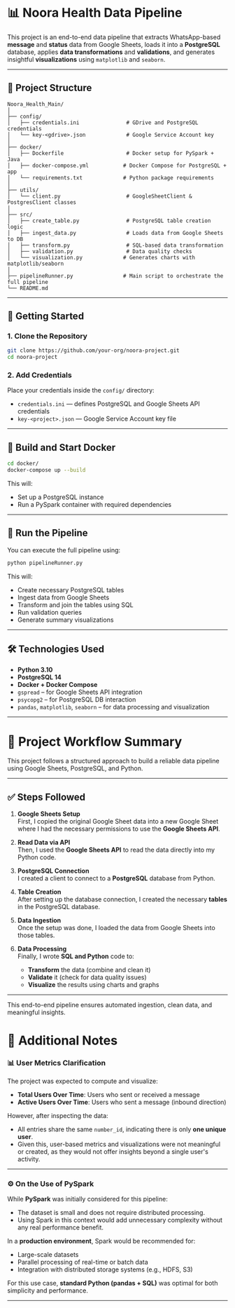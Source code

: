 # 📊 Noora Health Data Pipeline

This project is an end-to-end data pipeline that extracts WhatsApp-based **message** and **status** data from Google Sheets, loads it into a **PostgreSQL** database, applies **data transformations** and **validations**, and generates insightful **visualizations** using `matplotlib` and `seaborn`.

---

## 📁 Project Structure

```
Noora_Health_Main/
│
├── config/
│   ├── credentials.ini               # GDrive and PostgreSQL credentials
│   └── key-<gdrive>.json             # Google Service Account key
│
├── docker/
│   ├── Dockerfile                    # Docker setup for PySpark + Java
│   ├── docker-compose.yml           # Docker Compose for PostgreSQL + app
│   └── requirements.txt             # Python package requirements
│
├── utils/
│   └── client.py                     # GoogleSheetClient & PostgresClient classes
│
├── src/
│   ├── create_table.py               # PostgreSQL table creation logic
│   ├── ingest_data.py                # Loads data from Google Sheets to DB
│   ├── transform.py                  # SQL-based data transformation
│   ├── validation.py                 # Data quality checks
│   └── visualization.py             # Generates charts with matplotlib/seaborn
│
├── pipelineRunner.py                # Main script to orchestrate the full pipeline
└── README.md
```

---

## 🚀 Getting Started

### 1. Clone the Repository

```bash
git clone https://github.com/your-org/noora-project.git
cd noora-project
```

### 2. Add Credentials

Place your credentials inside the `config/` directory:

- `credentials.ini` — defines PostgreSQL and Google Sheets API credentials
- `key-<project>.json` — Google Service Account key file

---

## 🐳 Build and Start Docker

```bash
cd docker/
docker-compose up --build
```

This will:

- Set up a PostgreSQL instance
- Run a PySpark container with required dependencies

---

## 🧪 Run the Pipeline

You can execute the full pipeline using:

```bash
python pipelineRunner.py
```

This will:

- Create necessary PostgreSQL tables
- Ingest data from Google Sheets
- Transform and join the tables using SQL
- Run validation queries
- Generate summary visualizations

---

## 🛠 Technologies Used

- **Python 3.10**
- **PostgreSQL 14**
- **Docker + Docker Compose**
- `gspread` – for Google Sheets API integration
- `psycopg2` – for PostgreSQL DB interaction
- `pandas`, `matplotlib`, `seaborn` – for data processing and visualization

---


# 📝 Project Workflow Summary

This project follows a structured approach to build a reliable data pipeline using Google Sheets, PostgreSQL, and Python.

---

## ✅ Steps Followed

1. **Google Sheets Setup**  
   First, I copied the original Google Sheet data into a new Google Sheet where I had the necessary permissions to use the **Google Sheets API**.

2. **Read Data via API**  
   Then, I used the **Google Sheets API** to read the data directly into my Python code.

3. **PostgreSQL Connection**  
   I created a client to connect to a **PostgreSQL** database from Python.

4. **Table Creation**  
   After setting up the database connection, I created the necessary **tables** in the PostgreSQL database.

5. **Data Ingestion**  
   Once the setup was done, I loaded the data from Google Sheets into those tables.

6. **Data Processing**  
   Finally, I wrote **SQL and Python** code to:
   - **Transform** the data (combine and clean it)
   - **Validate** it (check for data quality issues)
   - **Visualize** the results using charts and graphs
---

This end-to-end pipeline ensures automated ingestion, clean data, and meaningful insights.


# 📝 Additional Notes

### 📊 User Metrics Clarification

The project was expected to compute and visualize:

- **Total Users Over Time**: Users who sent or received a message
- **Active Users Over Time**: Users who sent a message (inbound direction)

However, after inspecting the data:
- All entries share the same `number_id`, indicating there is only **one unique user**.
- Given this, user-based metrics and visualizations were not meaningful or created, as they would not offer insights beyond a single user's activity.

---

### ⚙️ On the Use of PySpark

While **PySpark** was initially considered for this pipeline:

- The dataset is small and does not require distributed processing.
- Using Spark in this context would add unnecessary complexity without any real performance benefit.

In a **production environment**, Spark would be recommended for:
- Large-scale datasets
- Parallel processing of real-time or batch data
- Integration with distributed storage systems (e.g., HDFS, S3)

For this use case, **standard Python (pandas + SQL)** was optimal for both simplicity and performance.

---


